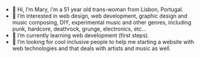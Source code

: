 - 👋 Hi, I’m Mary, i'm a 51 year old trans-woman from Lisbon, Portugal.
- 👀 I’m interested in web design, web development, graphic design and music composing, DIY, experimental music and other genres, including punk, hardcore, deathrock, grunge, electronics, etc... 
- 🌱 I’m currently learning web development (first steps).
- 💞️ I’m looking for cool inclusive people to help me starting a website with web technologies and that deals with artists and music as well.

<!---
mabby1919/mabby1919 is a ✨ special ✨ repository because its `README.md` (this file) appears on your GitHub profile.
You can click the Preview link to take a look at your changes.
--->
